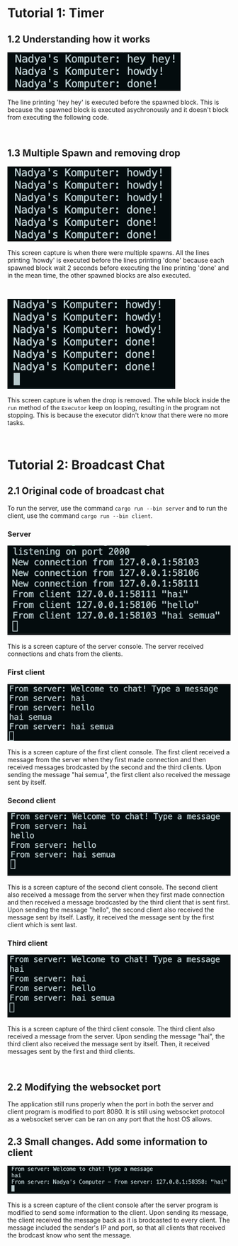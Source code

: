 # Tutorial 1: Timer

## 1.2 Understanding how it works

![execution](img/1-2.png)

The line printing 'hey hey' is executed before the spawned block. This is because the spawned block is executed asychronously and it doesn't block from executing the following code.

<br>

## 1.3 Multiple Spawn and removing drop

![multiple spawn](img/1-3-2.png)


This screen capture is when there were multiple spawns. All the lines printing 'howdy' is executed before the lines printing 'done' because each spawned block wait 2 seconds before executing the line printing 'done' and in the mean time, the other spawned blocks are also executed.

<br>

![removing drop](img/1-3-1.png)

This screen capture is when the drop is removed. The while block inside the `run` method of the `Executor` keep on looping, resulting in the program not stopping. This is because the executor didn't know that there were no more tasks.

<br>

# Tutorial 2: Broadcast Chat

## 2.1 Original code of broadcast chat

To run the server, use the command `cargo run --bin server` and to run the client, use the command `cargo run --bin client`.


### Server

![server](img/2-1-1.png)

This is a screen capture of the server console. The server received connections and chats from the clients.

### First client

![first client](img/2-1-4.png)

This is a screen capture of the first client console. The first client received a message from the server when they first made connection and then received messages brodcasted by the second and the third clients. Upon sending the message "hai semua", the first client also received the message sent by itself.

### Second client

![second client](img/2-1-3.png)

This is a screen capture of the second client console. The second client also received a message from the server when they first made connection and then received a message brodcasted by the third client that is sent first. Upon sending the message "hello", the second client also received the message sent by itself. Lastly, it received the message sent by the first client which is sent last.

### Third client

![third client](img/2-1-2.png)

This is a screen capture of the third client console. The third client also received a message from the server. Upon sending the message "hai", the third client also received the message sent by itself. Then, it received messages sent by the first and third clients.

<br>

## 2.2 Modifying the websocket port

The application still runs properly when the port in both the server and client program is modified to port 8080. It is still using websocket protocol as a websocket server can be ran on any port that the host OS allows. 

## 2.3 Small changes. Add some information to client

![add info](img/2-3.png)

This is a screen capture of the client console after the server program is modified to send some information to the client. Upon sending its message, the client received the message back as it is brodcasted to every client. The message included the sender's IP and port, so that all clients that received the brodcast know who sent the message.